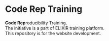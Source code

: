 # Code Rep Training
**Code Rep**roducibility Training. <br>
The initiative is a part of ELIXIR training platform. <br>
This repository is for the website development.
